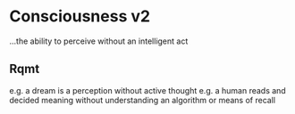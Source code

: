 # Consciousness v2
...the ability to perceive without an intelligent act

## Rqmt

e.g. a dream is a perception without active thought
e.g. a human reads and decided meaning without understanding an algorithm or means of recall